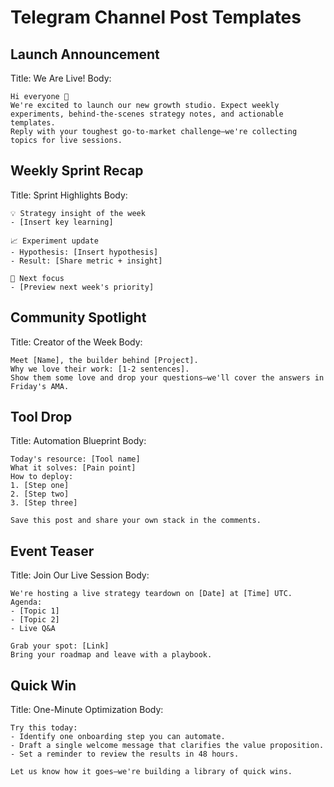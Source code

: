 # Telegram Channel Post Templates

## Launch Announcement
Title: We Are Live!
Body:
```
Hi everyone 👋
We're excited to launch our new growth studio. Expect weekly experiments, behind-the-scenes strategy notes, and actionable templates.
Reply with your toughest go-to-market challenge—we're collecting topics for live sessions.
```

## Weekly Sprint Recap
Title: Sprint Highlights
Body:
```
💡 Strategy insight of the week
- [Insert key learning]

📈 Experiment update
- Hypothesis: [Insert hypothesis]
- Result: [Share metric + insight]

🎯 Next focus
- [Preview next week's priority]
```

## Community Spotlight
Title: Creator of the Week
Body:
```
Meet [Name], the builder behind [Project].
Why we love their work: [1-2 sentences].
Show them some love and drop your questions—we'll cover the answers in Friday's AMA.
```

## Tool Drop
Title: Automation Blueprint
Body:
```
Today's resource: [Tool name]
What it solves: [Pain point]
How to deploy:
1. [Step one]
2. [Step two]
3. [Step three]

Save this post and share your own stack in the comments.
```

## Event Teaser
Title: Join Our Live Session
Body:
```
We're hosting a live strategy teardown on [Date] at [Time] UTC.
Agenda:
- [Topic 1]
- [Topic 2]
- Live Q&A

Grab your spot: [Link]
Bring your roadmap and leave with a playbook.
```

## Quick Win
Title: One-Minute Optimization
Body:
```
Try this today:
- Identify one onboarding step you can automate.
- Draft a single welcome message that clarifies the value proposition.
- Set a reminder to review the results in 48 hours.

Let us know how it goes—we're building a library of quick wins.
```
